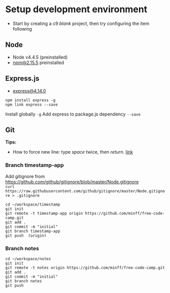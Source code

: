 # Setup development environment
+ Start by creating a c9 *blank* project, then try configuring the item following
## Node
+ Node v4.4.5 (preinstalled)
+ npm@2.15.5 preinstalled
## Express.js
+ express@4.14.0
```
npm install express -g
npm link express --save
```
Install globally `-g`
Add express to package.js dependency `--save`

## Git
**Tips:**
+ How to force new line: type *space* twice, then *return*. [link](http://stackoverflow.com/questions/22385334/how-to-write-one-new-line-in-bitbucket-markdown)  
### Branch timestamp-app  
Add gitignore from https://github.com/github/gitignore/blob/master/Node.gitignore   
`curl https://raw.githubusercontent.com/github/gitignore/master/Node.gitignore > .gitignore`

```
cd ~/workspace/timestamp
git init
git remote -t timestamp-app origin https://github.com/minff/free-code-camp.git
git add .
git commit -m "initial"
git branch timestamp-app
git push  (origin)
```
### Branch notes  
```
cd ~/workspace/notes
git init
git remote -t notes origin https://github.com/minff/free-code-camp.git
git add .
git commit -m "initial"
git branch notes
git push
```

